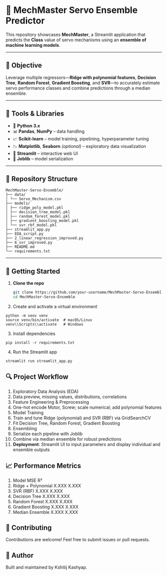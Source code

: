 # 🤖 MechMaster Servo Ensemble Predictor

This repository showcases **MechMaster**, a Streamlit application that predicts the **Class** value of servo mechanisms using an **ensemble of machine learning models**.

---

## 📌 Objective
Leverage multiple regressors—**Ridge with polynomial features**, **Decision Tree**, **Random Forest**, **Gradient Boosting**, and **SVR**—to accurately estimate servo performance classes and combine predictions through a median ensemble.

---

## 🧰 Tools & Libraries
- 🐍 **Python 3.x**  
- 📊 **Pandas**, **NumPy** – data handling  
- 📈 **Scikit-learn** – model training, pipelining, hyperparameter tuning  
- 📉 **Matplotlib**, **Seaborn** *(optional)* – exploratory data visualization  
- 🚀 **Streamlit** – interactive web UI  
- 💾 **Joblib** – model serialization  

---

## 📁 Repository Structure
```
MechMaster-Servo-Ensemble/
├── data/
│ └── Servo_Mechanism.csv
├── models/
│ ├── ridge_poly_model.pkl
│ ├── decision_tree_model.pkl
│ ├── random_forest_model.pkl
│ ├── gradient_boosting_model.pkl
│ └── svr_rbf_model.pkl
├── streamlit_app.py
├── EDA_script.py
├── 2_linear_regression_improved.py
├── 6_svr_improved.py
├── README.md
└── requirements.txt
```

---

## 🚀 Getting Started

1. **Clone the repo**  
   ```bash
   git clone https://github.com/your-username/MechMaster-Servo-Ensemble.git
   cd MechMaster-Servo-Ensemble
2. Create and activate a virtual environment
  ```
  python -m venv venv
  source venv/bin/activate  # macOS/Linux
  venv\\Scripts\\activate   # Windows
  ```
3. Install dependencies
  ```
  pip install -r requirements.txt
  ```
4. Run the Streamlit app
  ```
  streamlit run streamlit_app.py
  ```

## 🔍 Project Workflow
1. Exploratory Data Analysis (EDA)
2. Data preview, missing values, distributions, correlations
3. Feature Engineering & Preprocessing
4. One-hot encode Motor, Screw; scale numerical; add polynomial features
5. Model Training
6. Train and tune Ridge (polynomial) and SVR (RBF) via GridSearchCV
7. Fit Decision Tree, Random Forest, Gradient Boosting
8. Ensembling
9. Serialize each pipeline with Joblib
10. Combine via median ensemble for robust predictions
11. **Deployment**: Streamlit UI to input parameters and display individual and ensemble outputs

## 📈 Performance Metrics
1. Model	MSE	R²
2. Ridge + Polynomial	X.XXX	X.XXX
3. SVR (RBF)	X.XXX	X.XXX
4. Decision Tree	X.XXX	X.XXX
5. Random Forest	X.XXX	X.XXX
6. Gradient Boosting	X.XXX	X.XXX
7. Median Ensemble	X.XXX	X.XXX


## 🤝 Contributing
Contributions are welcome! Feel free to submit issues or pull requests.

## 📝 Author
Built and maintained by Kshitij Kashyap.
